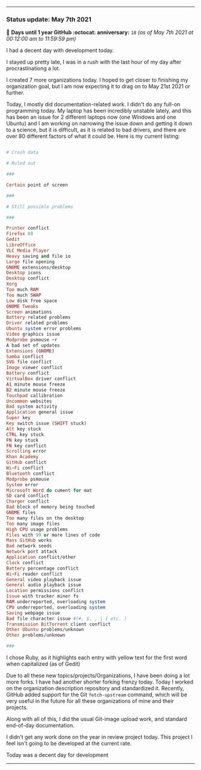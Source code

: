 
***

### Status update: May 7th 2021

🎂 **Days until 1 year GitHub :octocat: anniversary:** `18` _(as of May 7th 2021 at 00:12:00 am to 11:59:59 pm)_

I had a decent day with development today. 


I stayed up pretty late, I was in a rush with the last hour of my day after procrastinationg a lot.

I created 7 more organizations today. I hoped to get closer to finishing my organization goal, but I am now expecting it to drag on to May 21st 2021 or further.

Today, I mostly did documentation-related work. I didn't do any full-on programming today. My laptop has been incredibly unstable lately, and this has been an issue for 2 different laptops now (one Windows and one Ubuntu) and I am working on narrowing the issue down and getting it down to a science, but it is difficult, as it is related to bad drivers, and there are over 80 different factors of what it could be. Here is my current listing:

```ruby

# Crash data

# Ruled out

###

Certain point of screen

###

# Still possible problems

###

Printer conflict
Firefox 88
Gedit
LibreOffice
VLC Media Player
Heavy saving and file io
Large file opening
GNOME extensions/desktop
Desktop icons
Desktop conflict
Xorg
Too much RAM
Too much SWAP
Low disk free space
GNOME Tweaks
Screen animations
Battery related problems
Driver related problems
Ubuntu system error problems
Video graphics issue
Modprobe psmouse -r
A bad set of updates
Extensions (GNOME)
Samba conflict
SVG file conflict
Image viewer conflict
Battery conflict
VirtualBox driver conflict
A1 minute mouse freeze
B2 minute mouse freeze
Touchpad callibration
Uncommon websites
Bad system activity
Application general issue
Super key
Key switch issue (SHIFT stuck)
Alt key stuck
CTRL key stuck
FN key stuck
FN key conflict
Scrolling error
Khan Academy
GitHub conflict
Wi-Fi conflict
Bluetooth conflict
Modprobe psmouse
System error
Microsoft Word do cument for mat
SD card conflict
Charger conflict
Bad block of memory being touched
GNOME files
Too many files on the desktop
Too many image files
High CPU usage problems
Files with 99 or more lines of code
Mass GitHub works
Bad network seeds
Network port attack
Application conflict/other
Clock conflict
Battery percentage conflict
Wi-Fi reader conflict
General video playback issue
General audio playback issue
Location permissions conflict
Issue with tracker miner fs
RAM underreported, overloading system
CPU underreported, overloading system
Saving webpage issue
Bad file character issue #(#, $, , | { etc. )
Transmission BitTorrent client conflict
Other Ubuntu problems/unknown
Other problems/unknown

###

```

I chose Ruby, as it highlights each entry with yellow text for the first word when capitalized (as of Gedit) 

Due to all these new topics/projects/Organizations, I have been doing a lot more forks. I have had another shorter forking frenzy today. Today I worked on the organization description repository and standardized it. Recently, GitHub added support for the Git `fetch-upstream` command, which will be very useful in the future for all these organizations of mine and their projects.

Along with all of this, I did the usual Git-image upload work, and standard end-of-day documentation.

I didn't get any work done on the year in review project today. This project I feel isn't going to be developed at the current rate.

Today was a decent day for development

***
